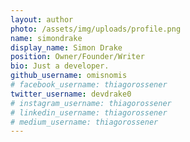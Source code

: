 ```yaml
---
layout: author
photo: /assets/img/uploads/profile.png
name: simondrake
display_name: Simon Drake
position: Owner/Founder/Writer
bio: Just a developer.
github_username: omisnomis
# facebook_username: thiagorossener
twitter_username: devdrake0
# instagram_username: thiagorossener
# linkedin_username: thiagorossener
# medium_username: thiagorossener
---
```



